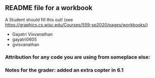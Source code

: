 ## README file for a workbook

A Student should fill this out! (see https://graphics.cs.wisc.edu/Courses/559-sp2020/pages/workbooks/)

- Gayatri Visvanathan
- gayatri0605
- gvisvanathan

### Attribution for any code you are using from someplace else:

### Notes for the grader: added an extra copter in 6.1
